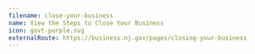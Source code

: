 ```yaml
---
filename: close-your-business
name: View the Steps to Close Your Business
icon: govt-purple.svg
externalRoute: https://business.nj.gov/pages/closing-your-business
---
```

